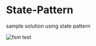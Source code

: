 # State-Pattern
sample solution using state pattern




![fsm test](https://github.com/O-Cube/State-Pattern/assets/65163799/c35983c4-5e45-4423-8156-6337a138bc56)
